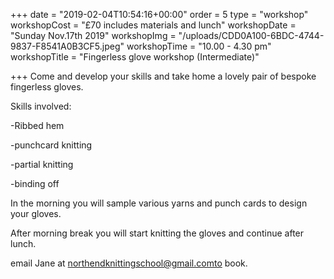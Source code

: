 +++
date = "2019-02-04T10:54:16+00:00"
order = 5
type = "workshop"
workshopCost = "£70 includes materials and lunch"
workshopDate = "Sunday Nov.17th 2019"
workshopImg = "/uploads/CDD0A100-6BDC-4744-9837-F8541A0B3CF5.jpeg"
workshopTime = "10.00 - 4.30 pm"
workshopTitle = "Fingerless glove workshop (Intermediate)"

+++
Come and develop your skills and take home a lovely pair of bespoke fingerless gloves.

Skills involved:

\-Ribbed hem

\-punchcard knitting

\-partial knitting

\-binding off

In the morning you will sample various yarns and punch cards to design your gloves.

After morning break you will start knitting the gloves and continue after lunch.

email Jane at northendknittingschool@gmail.comto book.